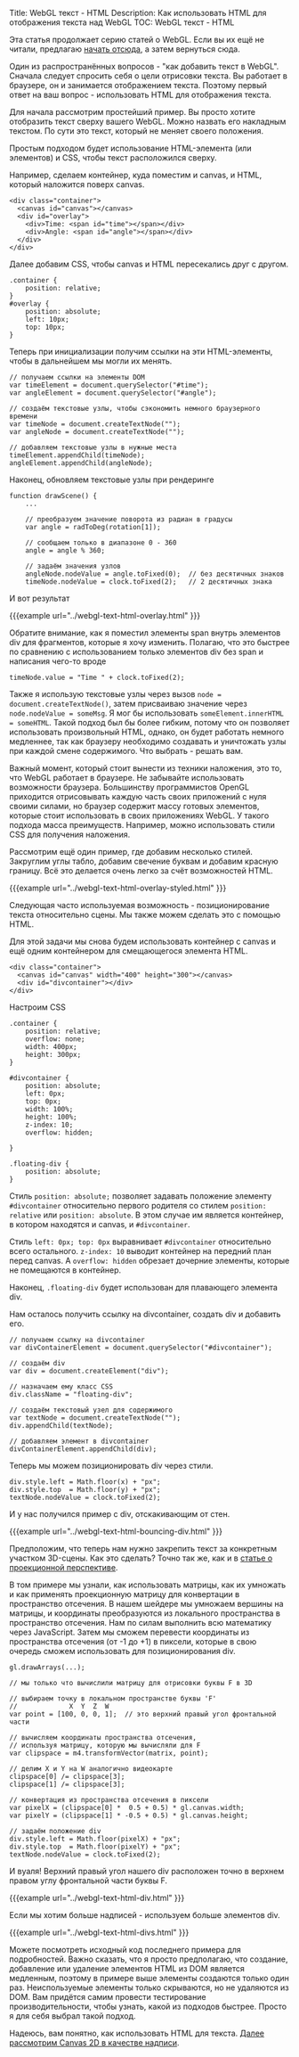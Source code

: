 Title: WebGL текст - HTML
Description: Как использовать HTML для отображения текста над WebGL
TOC: WebGL текст - HTML


Эта статья продолжает серию статей о WebGL. Если вы их ещё не читали,
предлагаю [начать отсюда](webgl-3d-perspective.html), а затем вернуться сюда.

Один из распространённых вопросов - "как добавить текст в WebGL". Сначала
следует спросить себя о цели отрисовки текста. Вы работает в браузере, он
и занимается отображением текста. Поэтому первый ответ на ваш вопрос -
использовать HTML для отображения текста.

Для начала рассмотрим простейший пример. Вы просто хотите отобразить текст
сверху вашего WebGL. Можно назвать его накладным текстом. По сути это
текст, который не меняет своего положения.

Простым подходом будет использование HTML-элемента (или элементов) и
CSS, чтобы текст расположился сверху.

Например, сделаем контейнер, куда поместим и canvas, и HTML, который
наложится поверх canvas.

    <div class="container">
      <canvas id="canvas"></canvas>
      <div id="overlay">
        <div>Time: <span id="time"></span></div>
        <div>Angle: <span id="angle"></span></div>
      </div>
    </div>

Далее добавим CSS, чтобы canvas и HTML пересекались друг с другом.

    .container {
        position: relative;
    }
    #overlay {
        position: absolute;
        left: 10px;
        top: 10px;
    }

Теперь при инициализации получим ссылки на эти HTML-элементы,
чтобы в дальнейшем мы могли их менять.

    // получаем ссылки на элементы DOM
    var timeElement = document.querySelector("#time");
    var angleElement = document.querySelector("#angle");

    // создаём текстовые узлы, чтобы сэкономить немного браузерного времени
    var timeNode = document.createTextNode("");
    var angleNode = document.createTextNode("");

    // добавляем текстовые узлы в нужные места
    timeElement.appendChild(timeNode);
    angleElement.appendChild(angleNode);

Наконец, обновляем текстовые узлы при рендеринге

    function drawScene() {
        ...

        // преобразуем значение поворота из радиан в градусы
        var angle = radToDeg(rotation[1]);

        // сообщаем только в диапазоне 0 - 360
        angle = angle % 360;

        // задаём значения узлов
        angleNode.nodeValue = angle.toFixed(0);  // без десятичных знаков
        timeNode.nodeValue = clock.toFixed(2);   // 2 десятичных знака

И вот результат

{{{example url="../webgl-text-html-overlay.html" }}}

Обратите внимание, как я поместил элементы span внутрь элементов div для фрагментов,
которые я хочу изменить. Полагаю, что это быстрее по сравнению с использованием
только элементов div без span и написания чего-то вроде

    timeNode.value = "Time " + clock.toFixed(2);

Также я использую текстовые узлы через вызов `node = document.createTextNode()`,
затем присваиваю значение через `node.nodeValue = someMsg`. Я мог бы использовать
`someElement.innerHTML = someHTML`. Такой подход был бы более гибким, потому
что он позволяет использовать произвольный HTML, однако, он будет работать
немного медленнее, так как браузеру необходимо создавать и уничтожать узлы
при каждой смене содержимого. Что выбрать - решать вам.

Важный момент, который стоит вынести из техники наложения, это то, что
WebGL работает в браузере. Не забывайте использовать возможности браузера.
Большинству программистов OpenGL приходится отрисовывать каждую часть
своих приложений с нуля своими силами, но браузер содержит массу готовых
элементов, которые стоит использовать в своих приложениях WebGL. У такого
подхода масса преимуществ. Например, можно использовать стили CSS для
получения наложения.

Рассмотрим ещё один пример, где добавим несколько стилей. Закруглим углы
табло, добавим свечение буквам и добавим красную границу. Всё это делается
очень легко за счёт возможностей HTML.

{{{example url="../webgl-text-html-overlay-styled.html" }}}

Следующая часто используемая возможность - позиционирование текста
относительно сцены. Мы также можем сделать это с помощью HTML.

Для этой задачи мы снова будем использовать контейнер с canvas и
ещё одним контейнером для смещающегося элемента HTML.

    <div class="container">
      <canvas id="canvas" width="400" height="300"></canvas>
      <div id="divcontainer"></div>
    </div>

Настроим CSS

    .container {
        position: relative;
        overflow: none;
        width: 400px;
        height: 300px;
    }

    #divcontainer {
        position: absolute;
        left: 0px;
        top: 0px;
        width: 100%;
        height: 100%;
        z-index: 10;
        overflow: hidden;

    }

    .floating-div {
        position: absolute;
    }

Стиль `position: absolute;` позволяет задавать положение элементу
`#divcontainer` относительно первого родителя со стилем `position: relative`
или `position: absolute`. В этом случае им является контейнер, в котором
находятся и canvas, и `#divcontainer`.

Стиль `left: 0px; top: 0px` выравнивает `#divcontainer` относительно
всего остального. `z-index: 10` выводит контейнер на передний план
перед canvas. А `overflow: hidden` обрезает дочерние элементы, которые
не помещаются в контейнер.

Наконец, `.floating-div` будет использован для плавающего элемента div.

Нам осталось получить ссылку на divcontainer, создать div и добавить его.

    // получаем ссылку на divcontainer
    var divContainerElement = document.querySelector("#divcontainer");

    // создаём div
    var div = document.createElement("div");

    // назначаем ему класс CSS
    div.className = "floating-div";

    // создаём текстовый узел для содержимого
    var textNode = document.createTextNode("");
    div.appendChild(textNode);

    // добавляем элемент в divcontainer
    divContainerElement.appendChild(div);

Теперь мы можем позиционировать div через стили.

    div.style.left = Math.floor(x) + "px";
    div.style.top  = Math.floor(y) + "px";
    textNode.nodeValue = clock.toFixed(2);

И у нас получился пример с div, отскакивающим от стен.

{{{example url="../webgl-text-html-bouncing-div.html" }}}

Предположим, что теперь нам нужно закрепить текст за конкретным участком
3D-сцены. Как это сделать? Точно так же, как и в [статье о проекционной
перспективе](webgl-3d-perspective.html).

В том примере мы узнали, как использовать матрицы, как их умножать и как
применять проекционную матрицу для конвертации в пространство отсечения.
В нашем шейдере мы умножаем вершины на матрицы, и координаты преобразуются
из локального пространства в пространство отсечения. Нам по силам выполнить
всю математику через JavaScript. Затем мы сможем перевести координаты из
пространства отсечения (от -1 до +1) в пиксели, которые в свою очередь
сможем использовать для позиционирования div.

    gl.drawArrays(...);

    // мы только что вычислили матрицу для отрисовки буквы F в 3D

    // выбираем точку в локальном пространстве буквы 'F'
    //             X  Y  Z  W
    var point = [100, 0, 0, 1];  // это верхний правый угол фронтальной части

    // вычисляем координаты пространства отсечения,
    // используя матрицу, которую мы вычисляли для F
    var clipspace = m4.transformVector(matrix, point);

    // делим X и Y на W аналогично видеокарте
    clipspace[0] /= clipspace[3];
    clipspace[1] /= clipspace[3];

    // конвертация из пространства отсечения в пиксели
    var pixelX = (clipspace[0] *  0.5 + 0.5) * gl.canvas.width;
    var pixelY = (clipspace[1] * -0.5 + 0.5) * gl.canvas.height;

    // задаём положение div
    div.style.left = Math.floor(pixelX) + "px";
    div.style.top  = Math.floor(pixelY) + "px";
    textNode.nodeValue = clock.toFixed(2);

И вуаля! Верхний правый угол нашего div расположен точно в
верхнем правом углу фронтальной части буквы F.

{{{example url="../webgl-text-html-div.html" }}}

Если мы хотим больше надписей - используем больше элементов div.

{{{example url="../webgl-text-html-divs.html" }}}

Можете посмотреть исходный код последнего примера для
подробностей. Важно сказать, что я просто предполагаю, что
создание, добавление или удаление элементов HTML из DOM
является медленным, поэтому в примере выше элементы создаются
только один раз. Неиспользуемые элементы только скрываются,
но не удаляются из DOM. Вам придётся самим провести тестирование
производительности, чтобы узнать, какой из подходов быстрее.
Просто я для себя выбрал такой подход.

Надеюсь, вам понятно, как использовать HTML для текста.
[Далее рассмотрим Canvas 2D в качестве надписи](webgl-text-canvas2d.html).
